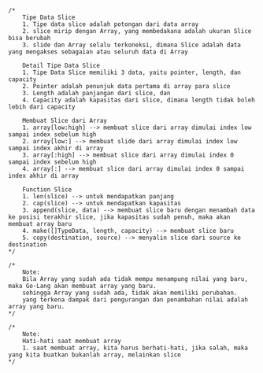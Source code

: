 	/*
		Tipe Data Slice
		1. Tipe data slice adalah potongan dari data array
		2. slice mirip dengan Array, yang membedakana adalah ukuran Slice bisa berubah
		3. slide dan Array selalu terkoneksi, dimana Slice adalah data yang mengakses sebagaian atau seluruh data di Array

		Detail Tipe Data Slice
		1. Tipe Data Slice memiliki 3 data, yaitu pointer, length, dan capacity
		2. Pointer adalah penunjuk data pertama di array para slice
		3. Length adalah panjangan dari slice, dan
		4. Capacity adalah kapasitas dari slice, dimana length tidak boleh lebih dari capacity

		Membuat Slice dari Array
		1. array[low:high] --> membuat slice dari array dimulai index low sampai index sebelum high
		2. array[low:] --> membuat slide dari array dimulai index low sampai index akhir di array
		3. array[:high] --> membuat slice dari array dimulai index 0 sampai index sebelum high
		4. array[:] --> membuat slice dari array dimulai index 0 sampai index akhir di array

		Function Slice
		1. len(slice) --> untuk mendapatkan panjang
		2. cap(slice) --> untuk mendapatkan kapasitas
		3. append(slice, data) --> membuat slice baru dengan menambah data ke posisi terakhir slice, jika kapasitas sudah penuh, maka akan membuat array baru
		4. make([]TypeData, length, capacity) --> membuat slice baru
		5. copy(destination, source) --> menyalin slice dari source ke destination
	*/

    /*
		Note:
		Bila Array yang sudah ada tidak mempu menampung nilai yang baru, maka Go-Lang akan membuat array yang baru.
		sehingga Array yang sudah ada, tidak akan memiliki perubahan.
		yang terkena dampak dari pengurangan dan penambahan nilai adalah array yang baru.
	*/

	/*
		Note:
		Hati-hati saat membuat array
		1. saat membuat array, kita harus berhati-hati, jika salah, maka yang kita buatkan bukanlah array, melainkan slice
	*/